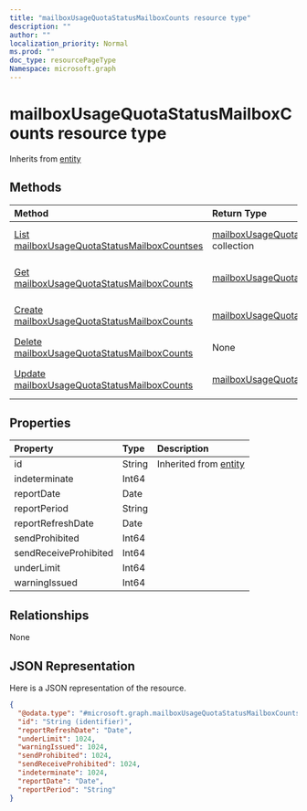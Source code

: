```yaml
---
title: "mailboxUsageQuotaStatusMailboxCounts resource type"
description: ""
author: ""
localization_priority: Normal
ms.prod: ""
doc_type: resourcePageType
Namespace: microsoft.graph
---
```



# mailboxUsageQuotaStatusMailboxCounts resource type




Inherits from [entity](../resources/entity.md)

## Methods
|Method|Return Type|Description|
|:---|:---|:---|
|[List mailboxUsageQuotaStatusMailboxCountses](../api/mailboxusagequotastatusmailboxcounts-list.md)|[mailboxUsageQuotaStatusMailboxCounts](../resources/mailboxUsageQuotaStatusMailboxCounts.md) collection|List properties and relationships of the [mailboxUsageQuotaStatusMailboxCounts](../resources/mailboxusagequotastatusmailboxcounts.md) objects.|
|[Get mailboxUsageQuotaStatusMailboxCounts](../api/mailboxusagequotastatusmailboxcounts-get.md)|[mailboxUsageQuotaStatusMailboxCounts](../resources/mailboxUsageQuotaStatusMailboxCounts.md)|Read properties and relationships of the [mailboxUsageQuotaStatusMailboxCounts](../resources/mailboxusagequotastatusmailboxcounts.md) object.|
|[Create mailboxUsageQuotaStatusMailboxCounts](../api/mailboxusagequotastatusmailboxcounts-create.md)|[mailboxUsageQuotaStatusMailboxCounts](../resources/mailboxUsageQuotaStatusMailboxCounts.md)|Create a new [mailboxUsageQuotaStatusMailboxCounts](../resources/mailboxusagequotastatusmailboxcounts.md) object.|
|[Delete mailboxUsageQuotaStatusMailboxCounts](../api/mailboxusagequotastatusmailboxcounts-delete.md)|None|Deletes a [mailboxUsageQuotaStatusMailboxCounts](../resources/mailboxusagequotastatusmailboxcounts.md).|
|[Update mailboxUsageQuotaStatusMailboxCounts](../api/mailboxusagequotastatusmailboxcounts-update.md)|[mailboxUsageQuotaStatusMailboxCounts](../resources/mailboxUsageQuotaStatusMailboxCounts.md)|Update the properties of a [mailboxUsageQuotaStatusMailboxCounts](../resources/mailboxusagequotastatusmailboxcounts.md) object.|

## Properties
|Property|Type|Description|
|:---|:---|:---|
|id|String| Inherited from [entity](../resources/entity.md)|
|indeterminate|Int64||
|reportDate|Date||
|reportPeriod|String||
|reportRefreshDate|Date||
|sendProhibited|Int64||
|sendReceiveProhibited|Int64||
|underLimit|Int64||
|warningIssued|Int64||

## Relationships
None

## JSON Representation
Here is a JSON representation of the resource.
<!-- {
  "blockType": "resource",
  "keyProperty": "id",
  "@odata.type": "microsoft.graph.mailboxUsageQuotaStatusMailboxCounts",
  "baseType": "microsoft.graph.entity",
  "openType": false
}
-->
``` json
{
  "@odata.type": "#microsoft.graph.mailboxUsageQuotaStatusMailboxCounts",
  "id": "String (identifier)",
  "reportRefreshDate": "Date",
  "underLimit": 1024,
  "warningIssued": 1024,
  "sendProhibited": 1024,
  "sendReceiveProhibited": 1024,
  "indeterminate": 1024,
  "reportDate": "Date",
  "reportPeriod": "String"
}
```


